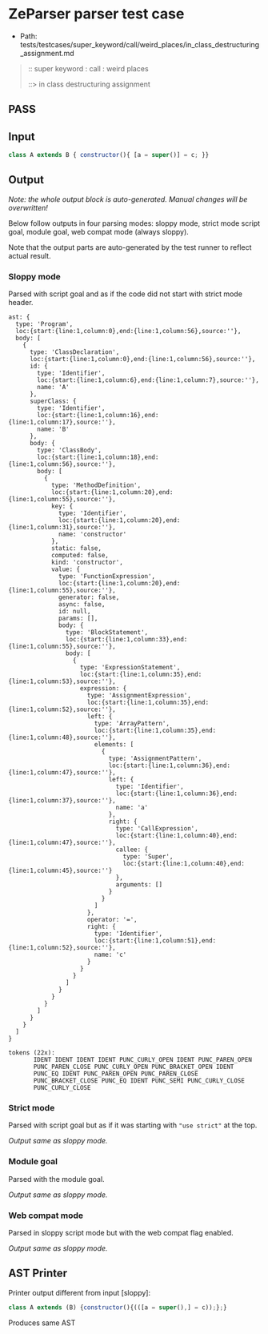 # ZeParser parser test case

- Path: tests/testcases/super_keyword/call/weird_places/in_class_destructuring_assignment.md

> :: super keyword : call : weird places
>
> ::> in class destructuring assignment
## PASS

## Input

`````js
class A extends B { constructor(){ [a = super()] = c; }}
`````

## Output

_Note: the whole output block is auto-generated. Manual changes will be overwritten!_

Below follow outputs in four parsing modes: sloppy mode, strict mode script goal, module goal, web compat mode (always sloppy).

Note that the output parts are auto-generated by the test runner to reflect actual result.

### Sloppy mode

Parsed with script goal and as if the code did not start with strict mode header.

`````
ast: {
  type: 'Program',
  loc:{start:{line:1,column:0},end:{line:1,column:56},source:''},
  body: [
    {
      type: 'ClassDeclaration',
      loc:{start:{line:1,column:0},end:{line:1,column:56},source:''},
      id: {
        type: 'Identifier',
        loc:{start:{line:1,column:6},end:{line:1,column:7},source:''},
        name: 'A'
      },
      superClass: {
        type: 'Identifier',
        loc:{start:{line:1,column:16},end:{line:1,column:17},source:''},
        name: 'B'
      },
      body: {
        type: 'ClassBody',
        loc:{start:{line:1,column:18},end:{line:1,column:56},source:''},
        body: [
          {
            type: 'MethodDefinition',
            loc:{start:{line:1,column:20},end:{line:1,column:55},source:''},
            key: {
              type: 'Identifier',
              loc:{start:{line:1,column:20},end:{line:1,column:31},source:''},
              name: 'constructor'
            },
            static: false,
            computed: false,
            kind: 'constructor',
            value: {
              type: 'FunctionExpression',
              loc:{start:{line:1,column:20},end:{line:1,column:55},source:''},
              generator: false,
              async: false,
              id: null,
              params: [],
              body: {
                type: 'BlockStatement',
                loc:{start:{line:1,column:33},end:{line:1,column:55},source:''},
                body: [
                  {
                    type: 'ExpressionStatement',
                    loc:{start:{line:1,column:35},end:{line:1,column:53},source:''},
                    expression: {
                      type: 'AssignmentExpression',
                      loc:{start:{line:1,column:35},end:{line:1,column:52},source:''},
                      left: {
                        type: 'ArrayPattern',
                        loc:{start:{line:1,column:35},end:{line:1,column:48},source:''},
                        elements: [
                          {
                            type: 'AssignmentPattern',
                            loc:{start:{line:1,column:36},end:{line:1,column:47},source:''},
                            left: {
                              type: 'Identifier',
                              loc:{start:{line:1,column:36},end:{line:1,column:37},source:''},
                              name: 'a'
                            },
                            right: {
                              type: 'CallExpression',
                              loc:{start:{line:1,column:40},end:{line:1,column:47},source:''},
                              callee: {
                                type: 'Super',
                                loc:{start:{line:1,column:40},end:{line:1,column:45},source:''}
                              },
                              arguments: []
                            }
                          }
                        ]
                      },
                      operator: '=',
                      right: {
                        type: 'Identifier',
                        loc:{start:{line:1,column:51},end:{line:1,column:52},source:''},
                        name: 'c'
                      }
                    }
                  }
                ]
              }
            }
          }
        ]
      }
    }
  ]
}

tokens (22x):
       IDENT IDENT IDENT IDENT PUNC_CURLY_OPEN IDENT PUNC_PAREN_OPEN
       PUNC_PAREN_CLOSE PUNC_CURLY_OPEN PUNC_BRACKET_OPEN IDENT
       PUNC_EQ IDENT PUNC_PAREN_OPEN PUNC_PAREN_CLOSE
       PUNC_BRACKET_CLOSE PUNC_EQ IDENT PUNC_SEMI PUNC_CURLY_CLOSE
       PUNC_CURLY_CLOSE
`````

### Strict mode

Parsed with script goal but as if it was starting with `"use strict"` at the top.

_Output same as sloppy mode._

### Module goal

Parsed with the module goal.

_Output same as sloppy mode._

### Web compat mode

Parsed in sloppy script mode but with the web compat flag enabled.

_Output same as sloppy mode._

## AST Printer

Printer output different from input [sloppy]:

````js
class A extends (B) {constructor(){(([a = super(),] = c));};}
````

Produces same AST
